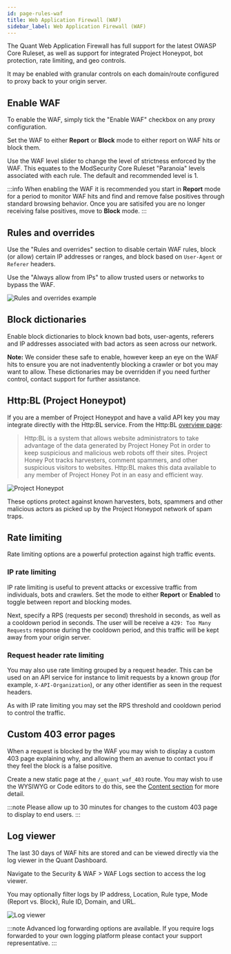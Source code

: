 ```yaml
---
id: page-rules-waf
title: Web Application Firewall (WAF)
sidebar_label: Web Application Firewall (WAF)
---
```


The Quant Web Application Firewall has full support for the latest OWASP Core Ruleset, as well as support for integrated Project Honeypot, bot protection, rate limiting, and geo controls.

It may be enabled with granular controls on each domain/route configured to proxy back to your origin server.


## Enable WAF

To enable the WAF, simply tick the "Enable WAF" checkbox on any proxy configuration.

Set the WAF to either **Report** or **Block** mode to either report on WAF hits or block them.

Use the WAF level slider to change the level of strictness enforced by the WAF. This equates to the ModSecurity Core Ruleset "Paranoia" levels associated with each rule. The default and recommended level is 1.

:::info
When enabling the WAF it is recommended you start in **Report** mode for a period to monitor WAF hits and find and remove false positives through standard browsing behavior. Once you are satisifed you are no longer receiving false positives, move to **Block** mode.
:::

## Rules and overrides

Use the "Rules and overrides" section to disable certain WAF rules, block (or allow) certain IP addresses or ranges, and block based on `User-Agent` or `Referer` headers.

Use the "Always allow from IPs" to allow trusted users or networks to bypass the WAF.

![Rules and overrides example](/img/waf-rules-overrides.png)

## Block dictionaries

Enable block dictionaries to block known bad bots, user-agents, referers and IP addresses associated with bad actors as seen across our network.

**Note:** We consider these safe to enable, however keep an eye on the WAF hits to ensure you are not inadventently blocking a crawler or bot you may want to allow. These dictionaries may be overridden if you need further control, contact support for further assistance.


## Http:BL (Project Honeypot)

If you are a member of Project Honeypot and have a valid API key you may integrate directly with the Http:BL service. From the Http:BL [overview page](https://www.projecthoneypot.org/httpbl.php):

> Http:BL is a system that allows website administrators to take advantage of the data generated by Project Honey Pot in order to keep suspicious and malicious web robots off their sites. Project Honey Pot tracks harvesters, comment spammers, and other suspicious visitors to websites. Http:BL makes this data available to any member of Project Honey Pot in an easy and efficient way.

![Project Honeypot](/img/waf-httpbl.png)

These options protect against known harvesters, bots, spammers and other malicious actors as picked up by the Project Honeypot network of spam traps.


## Rate limiting

Rate limiting options are a powerful protection against high traffic events.

### IP rate limiting

IP rate limiting is useful to prevent attacks or excessive traffic from individuals, bots and crawlers. Set the mode to either **Report** or **Enabled** to toggle between report and blocking modes.

Next, specify a RPS (requests per second) threshold in seconds, as well as a cooldown period in seconds. The user will be receive a `429: Too Many Requests` response during the cooldown period, and this traffic will be kept away from your origin server.

### Request header rate limiting

You may also use rate limiting grouped by a request header. This can be used on an API service for instance to limit requests by a known group (for example, `X-API-Organization`), or any other identifier as seen in the request headers.

As with IP rate limiting you may set the RPS threshold and cooldown period to control the traffic.


## Custom 403 error pages

When a request is blocked by the WAF you may wish to display a custom 403 page explaining why, and allowing them an avenue to contact you if they feel the block is a false positive.

Create a new static page at the `/_quant_waf_403` route. You may wish to use the WYSIWYG or Code editors to do this, see the [Content section](./content) for more detail.

:::note
Please allow up to 30 minutes for changes to the custom 403 page to display to end users.
:::

## Log viewer

The last 30 days of WAF hits are stored and can be viewed directly via the log viewer in the Quant Dashboard.

Navigate to the Security & WAF > WAF Logs section to access the log viewer.

You may optionally filter logs by IP address, Location, Rule type, Mode (Report vs. Block), Rule ID, Domain, and URL.

![Log viewer](/img/waf-log-viewer.png)


:::note
Advanced log forwarding options are available. If you require logs forwarded to your own logging platform please contact your support representative.
:::